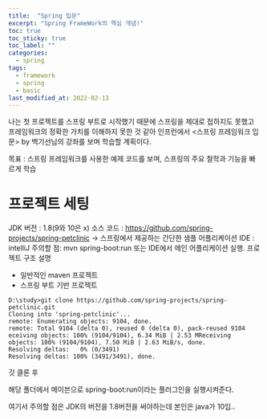 ```yaml
---
title:  "Spring 입문"
excerpt: "Spring FrameWork의 핵심 개념!"
toc: true
toc_sticky: true
toc_label: ""
categories:
  - spring
tags:
  - framework
  - spring
  - basic
last_modified_at: 2022-02-13
---
```


나는 첫 프로젝트를 스프링 부트로 시작했기 때문에 스프링을 제대로 접하지도 못했고 프레임워크의 정확한 가치를 이해하지 못한 것 같아 인프런에서 <스프링 프레임워크 입문> by 백기선님의 강좌를 보며 학습할 계획이다.

목표 : 스프링 프레임워크를 사용한 예제 코드를 보며, 스프링의 주요 철학과 기능을 빠르게 학습

# 프로젝트 세팅

JDK 버전 : 1.8(9와 10은 x)
소스 코드 : https://github.com/spring-projects/spring-petclinic
-> 스프링에서 제공하는 간단한 샘플 어플리케이션 
IDE : intelliJ
주의할 점: mvn spring-boot:run 또는 IDE에서 메인 어플리케이션 실행.
프로젝트 구조 설명
- 일반적인 maven 프로젝트
- 스프링 부트 기반 프로젝트

```
D:\study>git clone https://github.com/spring-projects/spring-petclinic.git
Cloning into 'spring-petclinic'...
remote: Enumerating objects: 9104, done.
remote: Total 9104 (delta 0), reused 0 (delta 0), pack-reused 9104 eceiving objects: 100% (9104/9104), 6.34 MiB | 2.53 MReceiving objects: 100% (9104/9104), 7.50 MiB | 2.63 MiB/s, done.
Resolving deltas:   0% (0/3491)
Resolving deltas: 100% (3491/3491), done.
```

깃 클론 후 

해당 폴더에서 메이븐으로 spring-boot:run이라는 플러그인을 실행시켜준다.

여기서 주의할 점은 JDK의 버전을 1.8버전을 써야하는데 본인은 java가 10임..

